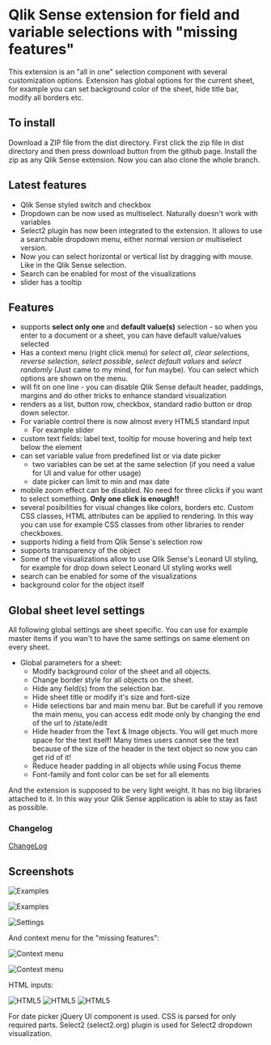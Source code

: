 # Qlik Sense extension for field and variable selections with "missing features"

This extension is an "all in one" selection component with several customization options.
Extension has global options for the current sheet, for example you can set background color of the sheet, hide title bar, modify all borders etc.

## To install
Download a ZIP file from the dist directory. First click the zip file in dist directory and then press download button from the github page. Install the zip as any Qlik Sense extension.
Now you can also clone the whole branch.

## Latest features
- Qlik Sense styled switch and checkbox
- Dropdown can be now used as multiselect. Naturally doesn't work with variables
- Select2 plugin has now been integrated to the extension. It allows to use a searchable dropdown menu, either normal version or multiselect version.
- Now you can select horizontal or vertical list by dragging with mouse. Like in the Qlik Sense selection.
- Search can be enabled for most of the visualizations
- slider has a tooltip

## Features
- supports **select only one** and **default value(s)** selection - so when you enter to a document or a sheet, you can have default value/values selected
- Has a context menu (right click menu) for _select all_, _clear selections_, _reverse selection_, _select possible_, _select default values_ and _select randomly_ (Just came to my mind, for fun maybe). You can select which options are shown on the menu.
- will fit on one line - you can disable Qlik Sense default header, paddings, margins and do other tricks to enhance standard visualization
- renders as a list, button row, checkbox, standard radio button or drop down selector.
- For variable control there is now almost every HTML5 standard input
  - For example slider
- custom text fields: label text, tooltip for mouse hovering and help text below the element
- can set variable value from predefined list or via date picker
  - two variables can be set at the same selection (if you need a value for UI and value for other usage)
  - date picker can limit to min and max date
- mobile zoom effect can be disabled. No need for three clicks if you want to select something. **Only one click is enough!!**
- several posibilities for visual changes like colors, borders etc. Custom CSS classes, HTML attributes can be applied to rendering. In this way you can use for example CSS classes from other libraries to render checkboxes.
- supports hiding a field from Qlik Sense's selection row
- supports transparency of the object
- Some of the visualizations allow to use Qlik Sense's Leonard UI styling, for example for drop down select Leonard UI styling works well
- search can be enabled for some of the visualizations
- background color for the object itself

## Global sheet level settings
All following global settings are sheet specific. You can use for example master items if you wan't to have the same settings on same element on every sheet.

- Global parameters for a sheet:
  - Modify background color of the sheet and all objects.
  - Change border style for all objects on the sheet.
  - Hide any field(s) from the selection bar.
  - Hide sheet title or modify it's size and font-size
  - Hide selections bar and main menu bar. But be carefull if you remove the main menu, you can access edit mode only by changing the end of the url to /state/edit
  - Hide header from the Text & Image objects. You will get much more space for the text itself! Many times users cannot see the text because of the size of the header in the text object so now you can get rid of it!
  - Reduce header padding in all objects while using Focus theme
  - Font-family and font color can be set for all elements


And the extension is supposed to be very light weight. It has no big libraries attached to it. In this way your Qlik Sense application is able to stay as fast as possible.

### Changelog
[ChangeLog](ChangeLog)

## Screenshots
![Examples](/docs/img/select2demo.PNG?raw=true "Header and Select2 demo" )

![Examples](/docs/img/SFSdemo.JPG?raw=true "Examples" )

![Settings](/docs/img/SFSselections3.PNG "Visual example" )

And context menu for the "missing features":

![Context menu](/docs/img/contextmenu.PNG "Context menu" )

![Context menu](/docs/img/luidemo.png "Switch and checkbox Qlik style" )

HTML inputs:

![HTML5](/docs/img/html5examples.PNG "HTML5 standard inputs" ) ![HTML5](/docs/img/html5examples2.PNG "HTML5 standard inputs" ) ![HTML5](/docs/img/html5Example3.PNG "HTML5 standard inputs" )


For date picker jQuery UI component is used. CSS is parsed for only required parts.
Select2 (select2.org) plugin is used for Select2 dropdown visualization.
